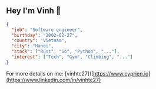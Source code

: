 ## Hey I'm Vinh 👋

```json
{
  "job": "Software engineer",
  "birthday": "2002-02-27",
  "country": "Vietnam",
  "city": "Hanoi",
  "stack": ["Rust", "Go", "Python", "..."],
  "interest": ["Tech", "Gym", "Climbing", "..."]
}
```

For more details on me: [vinhtc27]([https://www.cyprien.io](https://www.linkedin.com/in/vinhtc27)

